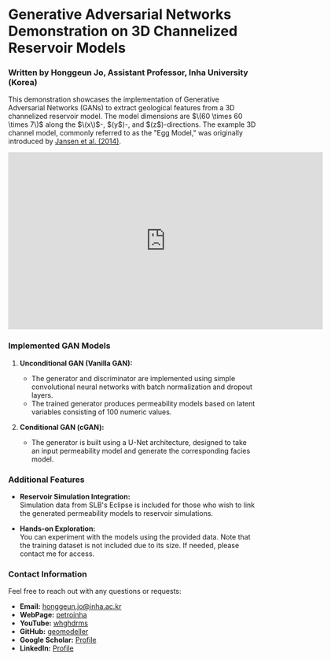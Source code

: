 # Generative Adversarial Networks Demonstration on 3D Channelized Reservoir Models

### Written by Honggeun Jo, Assistant Professor, Inha University (Korea)

This demonstration showcases the implementation of Generative Adversarial Networks (GANs) to extract geological features from a 3D channelized reservoir model. The model dimensions are $\(60 \times 60 \times 7\)$ along the $\(x\)$-, $\(y\$)-, and $\(z\$)-directions. The example 3D channel model, commonly referred to as the "Egg Model," was originally introduced by [Jansen et al. (2014)](https://rmets.onlinelibrary.wiley.com/doi/10.1002/gdj3.21). 

<iframe width="640" height="360" src="https://youtu.be/yWnvWgc-vxk" frameborder="0" allow="accelerometer; autoplay; clipboard-write; encrypted-media; gyroscope; picture-in-picture" allowfullscreen></iframe>

### Implemented GAN Models

1. **Unconditional GAN (Vanilla GAN):**  
   - The generator and discriminator are implemented using simple convolutional neural networks with batch normalization and dropout layers.  
   - The trained generator produces permeability models based on latent variables consisting of 100 numeric values.

2. **Conditional GAN (cGAN):**  
   - The generator is built using a U-Net architecture, designed to take an input permeability model and generate the corresponding facies model.

### Additional Features

- **Reservoir Simulation Integration:**  
  Simulation data from SLB's Eclipse is included for those who wish to link the generated permeability models to reservoir simulations.

- **Hands-on Exploration:**  
  You can experiment with the models using the provided data. Note that the training dataset is not included due to its size. If needed, please contact me for access.

### Contact Information

Feel free to reach out with any questions or requests:  
- **Email:** honggeun.jo@inha.ac.kr
- **WebPage:** [petroinha](https://petroinha.github.io./)
- **YouTube:** [whghdrms](https://www.youtube.com/@whghdrms)  
- **GitHub:** [geomodeller](https://github.com/geomodeller)  
- **Google Scholar:** [Profile](https://scholar.google.com/citations?user=u0OE5CIAAAAJ&hl=en)  
- **LinkedIn:** [Profile](https://www.linkedin.com/in/honggeun-jo/)  
